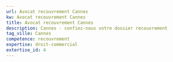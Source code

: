 ```yaml
---
url: Avocat recouvrement Cannes
kw: Avocat recouvrement Cannes
title: Avocat recouvrement Cannes
description: Cannes - confiez-nous votre dossier recouvrement
tag_ville: Cannes
competence: recouvrement
expertise: droit-commercial
extertise_id: 4
---
```

